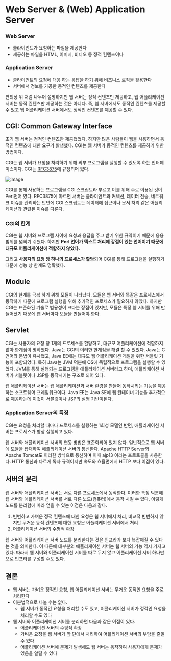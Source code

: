 # Web Server & (Web) Application Server
### Web Server
- 클라이언트가 요청하는 파일을 제공한다
- 제공하는 파일을 HTML, 이미지, 비디오 등 정적 컨텐츠이다

### Application Server
- 클라이언트의 요청에 대응 하는 응답을 하기 위해 비즈니스 로직을 활용한다
- 서버에서 정보를 가공한 동적인 컨텐츠를 제공한다

편의상 위 처럼 나누어 설명하지만 웹 서버는 정적 컨텐츠만 제공하고, 웹 어플리케이션 서버는 동적 컨텐츠만 제공하는 것은 아니다. 즉, 웹 서버에서도 동적인 컨텐츠를 제공할 수 있고 웹 어플리케이션 서버에서도 정적인 컨텐츠를 제공할 수 있다.

## CGI: Common Gateway Interface
초기 웹 서버는 정적인 컨텐츠만 제공했었다. 하지만 많은 사람들이 웹을 사용하면서 동적인 컨텐츠에 대한 요구가 발생했다. CGI는 웹 서버가 동적인 컨텐츠를 제공하기 위한 방법이다.

CGI는 웹 서버가 요청을 처리하기 위해 외부 프로그램을 실행할 수 있도록 하는 인터페이스이다. CGI는 [RFC3875](https://datatracker.ietf.org/doc/html/rfc3875)에 규정되어 있다.

![image](https://user-images.githubusercontent.com/60502370/161178388-488c4ab4-a7c6-48ae-8f6a-45a0d1efedef.png)


CGI를 통해 사용하는 프로그램을 CGI 스크립트라 부르고 이를 위해 주로 이용된 것이 Perl언어 였다. RFC3875에 따르면 서버는 클라이언트와 커넥션, 데이터 전송, 네트워크 이슈를 관리하는 반면에 CGI 스크립트는 데이터에 접근이나 문서 처리 같은 어플리케이션과 관련된 이슈를 다룬다.

### CGI의 한계
CGI는 웹 서버와 프로그램 사이에 요청과 응답을 주고 받기 위한 규약이기 때문에 응용 범위를 넓히기 쉬웠다. 하지만 **Perl 언어가 텍스트 처리에 강점이 있는 언어이기 때문에 대규모 어플리케이션에 적합하지 않았다.**

그리고 **사용자의 요청 당 하나의 프로세스가 할당**되어 CGI를 통해 프로그램을 실행하기 때문에 성능 상 한계도 명확했다. 

## Module
CGI의 한계를 극복 하기 위해 모듈이 나타났다. 모듈은 웹 서버와 똑같은 프로세스에서 동작하기 때문에 프로그램 실행을 위해 추가적인 프로세스가 필요하지 않았다. 하지만 CGI는 표준화된 기술로 범용성이 크다는 장점이 있지만, 모듈은 특정 웹 서버를 위해 만들어졌기 때문에 웹 서버마다 모듈을 만들어야 한다.

## Servlet
CGI는 사용자의 요청 당 1개의 프로세스를 할당하고, 대규모 어플리케이션에 적합하지 않아 한계점이 명확했다. Java는 CGI의 이러한 한계점을 해결 할 수 있었다. Java는 C 언어와 문법이 유사했고, Java EE에는 대규모 웹 어플리케이션 개발을 위한 서블릿 기능이 포함되었다. 특히 Java는 JVM 덕분에 OS에 독립적으로 프로그램을 실행할 수 있었다. JVM를 통해 실행되는 프로그램을 애플리케이션 서버라고 하며, 애플리케이션 서버가 서블릿이나 JSP를 동작시키는 구조로 되어 있다.

웹 애플리케이션 서버는 웹 애플리케이션과 서버 환경을 만들어 동작시키는 기능을 제공하는 소프트웨어 프레임워크이다. Java EE는 Java SE에 웹 컨테이너 기능을 추가적으로 제공하는데 이것이 서블릿이나 JSP의 실행 기반이된다.

### Application Server의 특징
CGI는 요청을 처리할 때마다 프로세스를 실행하는 1회성 모델인 반면, 애플리케이션 서버는 프로세스가 항상 실행되고 있다.

웹 서버와 애플리케이션 서버의 연동 방법은 표준화되어 있지 않다. 일반적으로 웹 서버에 모듈을 탑재하여 애플리케이션 서버의 통신한다. Apache HTTP Server와 Apache Tomcat도 이러한 방식으로 통신하며 이때 ajp13 이라는 프로토콜을 사용한다. HTTP 통신과 다르게 독자 규격이지만 속도와 효율면에서 HTTP 보다 이점이 있다.

## 서버의 분리
웹 서버와 애플리케이션 서버는 서로 다른 프로세스에서 동작한다. 이러한 특징 덕분에 웹 서버와 애플리케이션 서버를 서로 다른 노드(컴퓨터)에서 동작 시킬 수 있다. 이렇게 노드를 분리함에 따라 얻을 수 있는 이점은 다음과 같다.

1. 빈번하고 가벼운 정적 컨텐츠에 대한 요청은 웹 서버에서 처리, 비교적 빈번하지 않지만 무거운 동적 컨텐츠에 대한 요청은 어플리케이션 서버에서 처리
2. 어플리케이션 서버의 수평적 확장

웹 서버와 어플리케이션 서버 노드를 분리한다는 것은 인프라가 보다 복잡해질 수 있다는 것을 의미한다. 이 때문에 대부분의 애플리케이션 서버는 웹 서버의 기능 역시 가지고 있다. 따라서 웹 서버와 어플리케이션 서버를 따로 두지 않고 어플리케이션 서버 하나만으로 인프라를 구성할 수도 있다.

## 결론
- 웹 서버는 가벼운 정적인 요청, 웹 어플리케이션 서버는 무거운 동적인 요청을 주로 처리한다
- 이분법적으로 나눌 수는 없다. 
  - 웹 서버가 동적인 요청을 처리할 수도 있고, 어플리케이션 서버가 정적인 요청을 처리할 수도 있다
- 웹 서버와 어플리케이션 서버를 분리하면 다음과 같은 이점이 있다.
  - 어플리케이션 서버의 수평적 확장
  - 가벼운 요청을 웹 서버가 앞 단에서 처리하여 어플리케이션 서버의 부담을 줄일 수 있다
  - 어플리케이션 서버에 문제가 발생해도 웹 서버는 동작하여 사용자에게 문제가 있음을 알릴 수 있다